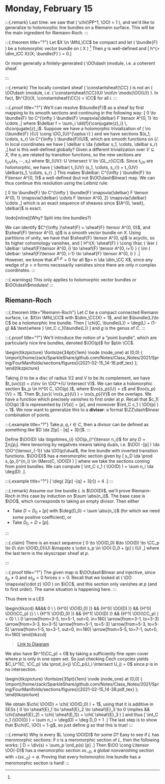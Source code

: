 # Monday, February 15

:::{.remark}
Last time: we saw that \( \chi(\PP^1, \OO) = 1 \), and we'd like to generalize to holomorphic line bundles on a Riemann surface.
This will be the main ingredient for Riemann-Roch.
:::

:::{.theorem title="?"}
Let $X \in \Mfd_\CC$ be compact and let \( \bundle{F} \) be a holomorphic vector bundle on \( X \) 
[^coh_sheaf_general]
Then $\chi$ is well-defined and \[ h^{> \dim_\CC X}(X; \bundle{F} ) = 0.\]

[^coh_sheaf_general]: 
Or more generally a finitely-generated \( \OO\dash \)module, i.e. a coherent sheaf.

:::

:::{.remark}
The locally constant sheaf \( \constantsheaf{\CC} \) is not an \( \OO\dash \)module, i.e. \( \constantsheaf{\CC}(U) \not\in \mods{\OO(U)} \).
In fact, $h^{2i}(X, \constantsheaf{\CC}) = \CC$ for all $i$.
:::

:::{.proof title="?"}
We'll can resolve $\bundle{F}$ as a sheaf by first mapping to its smooth sections and continuing in the following way:
\[
0 \to \bundle{F} \to C^{\infty } \bundle{F} \mapsvia{\delbar} F \tensor A^{0, 1} \to \cdots
,\]
where $\delbar f = \sum_i \dd{f}{\conjugate{z}_i} \, d\conjugate{z}_i$.
Suppose we have a holomorphic trivialization of \( \ro {\bundle{F} }{U} \cong \OO_{U}^{\oplus r} \) and we have sections $(s_1, \cdots, s_r) \in C^{\infty } \bundle{F}(U)$, which are smooth functions on $U$.
In local coordinates we have 
\[
\delbar s \da (\delbar s_1, \cdots, \delbar s_r)
,\] 
but is this well-defined globally?
Given a different trivialization over $V \subseteq X$, the $s_i$ are related by transition functions, so the new sections are $t_{UV}(s_1, \cdots, s_r)$ where $t_{UV}: U \intersect V \to \GL_r(\CC)$.
Since $t_{UV}$ are holomorphic, we have 
\[
\delbar( t_{UV} (s_1, \cdots, s_r)) = t_{UV} \delbar(s_1, \cdots, s_r)
.\]
This makes $\delbar: C^{\infty } \bundle{F} \to F\tensor A^{0, 1}$ a well-defined (but not $\OO\dash$linear) map.
We can thus continue this resolution using the Leibniz rule:

\[
0 \to \bundle{F} \to C^{\infty } \bundle{F} \mapsvia{\delbar} F \tensor A^{0, 1} \mapsvia{\delbar} \cdots F \tensor A^{0, 2} \mapsvia{\delbar} \cdots
,\]
which is an exact sequence of sheaves since $(A^{0, \wait}, \delbar)$ is exact.

\todo[inline]{Why? Split into line bundles?}

We can identify $C^{\infty }\sheaf{F} = \sheaf{F} \tensor A^{0, 0}$, and $\sheaf{F} \tensor A^{0, q}$ is a smooth vector bundle on $X$.
Using partitions of unity, we have that $\sheaf{F} \tensor A^{0, q}$ is acyclic, so its higher cohomology vanishes, and 
\[
H^i(X; \sheaf{F} ) \cong 
\frac
{ \ker ( \delbar: \sheaf{F}\tensor A^{0, i} \to \sheaf{F} \tensor A^{0, i+1} }
{ \im ( \delbar: \sheaf{F}\tensor A^{0, i-1} \to \sheaf{F} \tensor A^{0, i} }
.\]
However, we know that $A^{0, p} = 0$ for all $p> n \da \dim_\CC X$, since any wedge of $p>n$ forms necessarily vanishes since there are only $n$ complex coordinates.
:::

:::{.warnings}
This only applies to holomorphic vector bundles or $\OO\dash$modules!
:::

## Riemann-Roch

:::{.theorem title="Riemann-Roch"}
Let $C$ be a compact connected Riemann surface, i.e. $X\in \Mfd_\CC$ with $\dim_\CC(X) = 1$, and let $\bundle{L}\to C$ be a holomorphic line bundle.
Then
\[
\chi(C, \bundle{L}) = \deg(L) + (1-g) && \text{where } \int_C c_1(\bundle{L})
\]
and $g$ is the genus of $C$.
:::

:::{.proof title="?"}
We'll introduce the notion of a "point bundle", which are particularly nice line bundles, denoted $\OO(p)$ for $p\in \CC$.

\begin{tikzpicture}
\fontsize{34pt}{1em} 
\node (node_one) at (0,0) { \import{/home/zack/SparkleShare/github.com/Notes/Class_Notes/2021/Spring/FourManifolds/sections/figures}{2021-02-15_14-16.pdf_tex} };
\end{tikzpicture}

Taking $\DD$ to be a disc of radius $1/2$ and $V$ to be its complement, we have $t_{uv}(z) = z\inv \in \OO^*(U \intersect V)$.
We can take a holomorphic section $s_p \in H^0( C, \OO(p) )$, where $\ro{s_p}{U} = z$ and $\ro{s_p}{V} = 1$.
Then $t_{uv}( \ro{s_p}{U} ) = \ro{s_p}{V}$ on the overlaps.
We have a function which precisely vanishes to first order at $p$.
Recall that $c_1( \OO(p) )$ is represented by $[ V(s) ] = [p]$, and moreover $\int_C c_1 ( \OO(p) ) = 1$.
We now want to generalize this to a **divisor**: a formal $\ZZ\dash$linear combination of points.


:::{.example title="?"}
Take $p, q,r\in C$, then a divisor can be defined as something like $D \da 2[p] - [q] + 3[r]$.
:::

Define $\OO(D) \da \bigotimes_{i} \OO(p_i)^{\tensor n_i}$ for any $D = \sum n_i [p_i]$.
Here tensoring by negatives means taking duals, i.e. $\OO( -[p] ) \da \OO^{\tensor_{-1}} \da \OO(p)\dual$, the line bundle with inverted transition functions.
$\OO(D)$ has a meromorphic section given by 
\[
s_D \da \prod s_{p_i}^{n_i} \in \Mero(C, \OO(D) )
\]
where we take the sections coming from point bundles.
We can compute \[
\int_C c_1 ( \OO(D) ) = \sum n_i \da \deg(D)
.\].

:::{.example title="?"}
\[
\deg( 2[p] -[q] + 3[r]) = 4
.\]
:::

:::{.remark}
Assume our line bundle $L$ is $\OO(D)$, we'll prove Riemann-Roch in this case by induction on $\sum \abs{n_i}$.
The base case is $\OO$, which corresponds to taking an empty divisor.
Then either

- Take $D = D_0 + [p]$ with $\deg(D_0) < \sum \abs{n_i}$ (for which we need some positive coefficient), or
- Take $D_0 = D + [p]$.


:::

:::{.claim}
There is an exact sequence
\[
0 \to \OO(D_0) &\to \OO(D) \to \CC_p \to 0\\
s\in \OO(D_0)(U) &\mapsto s \cdot s_p \in \OO( D_0 + [p] ) (U)
,\]
where the last term is the skyscraper sheaf at $p$.

:::

:::{.proof title="?"}
The given map is $\OO\dash$linear and injective, since $s_p\neq 0$ and $s s_p=0$ forces $s=0$.
Recall that we looked at \( \OO \mapsvia{\cdot z} \OO \) on $\CC$, and this section only vanishes at $p$ (and to first order).
The same situation is happening here.
:::

Thus there is a LES

\begin{tikzcd}
	&&&& 0 \\
	\\
	{H^0( \OO(D_0) )} && {H^0( \OO(D) )} && {H^0( \OO(\CC_p) )} \\
	\\
	{H^1( \OO(D_0) )} && {H^1( \OO(D) )} && {H^1( \OO(\CC_p) ) = 0} \\
	\\
	0
	\arrow[from=3-5, to=5-1, out=0, in=180]
	\arrow[from=3-1, to=3-3]
	\arrow[from=3-3, to=3-5]
	\arrow[from=5-1, to=5-3]
	\arrow[from=5-3, to=5-5]
	\arrow[from=1-5, to=3-1, out=0, in=180]
	\arrow[from=5-5, to=7-1, out=0, in=180]
\end{tikzcd}

> [Link to Diagram](https://q.uiver.app/?q=WzAsOCxbMCwyLCJIXjAoIFxcT08oRF8wKSApIl0sWzIsMiwiSF4wKCBcXE9PKEQpICkiXSxbNCwyLCJIXjAoIFxcT08oXFxDQ19wKSApIl0sWzAsNCwiSF4xKCBcXE9PKERfMCkgKSJdLFsyLDQsIkheMSggXFxPTyhEKSApIl0sWzQsNCwiSF4xKCBcXE9PKFxcQ0NfcCkgKSA9IDAiXSxbNCwwLCIwIl0sWzAsNiwiMCJdLFsyLDNdLFswLDFdLFsxLDJdLFszLDRdLFs0LDVdLFs2LDBdLFs1LDddXQ==)


We also have $h^1(\CC_p) = 0$ by taking a sufficiently fine open cover where $p$ is only in one open set.
So just checking Čech cocycles yields $C_U^1(C, \CC_p) \da \prod_{i<j} \CC_p(U_i \intersect U_j) = 0$ since $p$ is in no intersection.

\begin{tikzpicture}
\fontsize{35pt}{1em} 
\node (node_one) at (0,0) { \import{/home/zack/SparkleShare/github.com/Notes/Class_Notes/2021/Spring/FourManifolds/sections/figures}{2021-02-15_14-38.pdf_tex} };
\end{tikzpicture}

We obtain $\chi( \OO(D) = \chi( \OO(D_0) ) + 1$, using that it is additive in SESs 
\[
0 \to 
\sheaf{E}_1 \to
\sheaf{E}_2 \to
\sheaf{E}_3 \to
0
\implies && 
\chi(\sheaf{E}_2) = \chi( \sheaf{E_1}) + \chi( \sheaf{E}_3 )
\]
and thus
\[
\int_C c_1 (\OO(D) ) = \sum n_i = \deg(D) = \deg D_0 + 1
.\]
The last step is to show that $\chi(C, \OO) = 1-g$, so just define $g$ so that this is true!
:::

:::{.remark}
Why is every $L \cong \OO(D)$ for some $D$?
Easy to see if $L$ has meromorphic sections: if $s$ is a meromorphic section of $L$, then the following works:
\[
D = \div(s) = \sum_p \ord_p(s) [p]
.\]
Then $\OO \cong L\tensor \OO(-D)$ has a meromorphic section $s s_{-D}$, a global nonvanishing section with $\div(s s_{-D} ) = \emptyset$.
Proving that every holomorphic line bundle has a meromorphic section is hard!
:::

